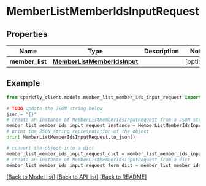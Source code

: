 # MemberListMemberIdsInputRequest


## Properties
Name | Type | Description | Notes
------------ | ------------- | ------------- | -------------
**member_list** | [**MemberListMemberIdsInput**](MemberListMemberIdsInput.md) |  | [optional] 

## Example

```python
from sparkfly_client.models.member_list_member_ids_input_request import MemberListMemberIdsInputRequest

# TODO update the JSON string below
json = "{}"
# create an instance of MemberListMemberIdsInputRequest from a JSON string
member_list_member_ids_input_request_instance = MemberListMemberIdsInputRequest.from_json(json)
# print the JSON string representation of the object
print MemberListMemberIdsInputRequest.to_json()

# convert the object into a dict
member_list_member_ids_input_request_dict = member_list_member_ids_input_request_instance.to_dict()
# create an instance of MemberListMemberIdsInputRequest from a dict
member_list_member_ids_input_request_form_dict = member_list_member_ids_input_request.from_dict(member_list_member_ids_input_request_dict)
```
[[Back to Model list]](../README.md#documentation-for-models) [[Back to API list]](../README.md#documentation-for-api-endpoints) [[Back to README]](../README.md)


